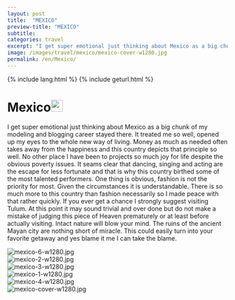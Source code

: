 ```yaml
---
layout: post
title:  "MEXICO"
preview-title: "MEXICO"
subtitle:
categories: travel
excerpt: "I get super emotional just thinking about Mexico as a big chunk of my modeling and blogging career stayed there" 
image: /images/travel/mexico/mexico-cover-w1280.jpg
permalink: /en/Mexico/
---
```

{% include lang.html %}
{% include geturl.html %}
<div class="dark-grey-bg">
    <div class="container">
        <div class="row">
            <div class="col section ft-white ft-300">
                <h1 class="white-color">Mexico<img class="space" src="{{ '/assets/images/aquarius.png' | prepend: SourceUrl }}" width="27"></h1>
                <p class="white-color ft-300"> I get super emotional just thinking about Mexico as a big chunk of my modeling and blogging career stayed there. It treated me so well, opened up my eyes to the whole new way of living. Money as much as needed often takes away from the happiness and this country depicts that principle so well. No other place I have been to projects so much joy for life despite the obvious poverty issues. It seams clear that dancing, singing and acting are the escape for less fortunate and that is why this country birthed some of the most talented performers. One thing is obvious, fashion is not the priority for most. Given the circumstances it is understandable. There is so much more to this country than fashion necessarily so I made peace with that rather quickly. If you ever get a chance I strongly suggest visiting Tulum. At this point it may sound trivial and over done but do not make a mistake of judging this piece of Heaven prematurely or at least before actually visiting. Intact nature will blow your mind. The ruins of the ancient Mayan city are nothing short of miracle. This could easily turn into your favorite getaway and yes blame it me I can take the blame.
</p>
            </div>
        </div>
    </div>
    <div class="post-gallery">
        <div class="container">
            <div class="row">
                <div class="col">
                    <img src="{{ '/images/travel/mexico/mexico-6-w1280.jpg' | prepend: SourceUrl }}" alt="mexico-6-w1280.jpg">
                </div>
            </div>
            <div class="row">
                <div class="col-md-6">
                    <img src="{{ '/images/travel/mexico/mexico-2-w1280.jpg' | prepend: SourceUrl }}" alt="mexico-2-w1280.jpg">
                </div>
                <div class="col-md-6">
                    <img src="{{ '/images/travel/mexico/mexico-3-w1280.jpg' | prepend: SourceUrl }}" alt="mexico-3-w1280.jpg">
                </div>
            </div>
            <div class="row">
                <div class="col">
                    <img src="{{ '/images/travel/mexico/mexico-1-w1280.jpg' | prepend: SourceUrl }}" alt="mexico-1-w1280.jpg">
                </div>
            </div>
            <div class="row">
                <div class="col-md-6">
                    <img src="{{ '/images/travel/mexico/mexico-4-w1280.jpg' | prepend: SourceUrl }}" alt="mexico-4-w1280.jpg">
                </div>
                <div class="col-md-6">
                    <img src="{{ '/images/travel/mexico/mexico-cover-w1280.jpg' | prepend: SourceUrl }}" alt="mexico-cover-w1280.jpg">
                </div>
            </div>
        </div>
    </div>
</div>
